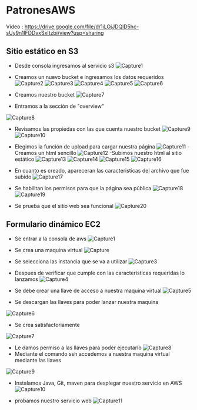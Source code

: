# PatronesAWS

Video : https://drive.google.com/file/d/1iLOjJDQlD5hc-sUy9n1lFDDvxSxItzbi/view?usp=sharing 

##  Sitio estático en S3 
- Desde consola ingresamos al servicio s3
![Capture1](https://user-images.githubusercontent.com/43153078/76692688-f8abfc80-6627-11ea-9c9e-e49a5b3a3e67.PNG)
- Creamos un nuevo bucket e ingresamos los datos requeridos 
![Capture2](https://user-images.githubusercontent.com/43153078/76692689-fb0e5680-6627-11ea-9f25-51989f2d27f2.PNG)
![Capture3](https://user-images.githubusercontent.com/43153078/76692691-fe094700-6627-11ea-869b-653f9591961a.PNG)
![Capture4](https://user-images.githubusercontent.com/43153078/76692692-ff3a7400-6627-11ea-9aad-7fe59ff2496b.PNG)
![Capture5](https://user-images.githubusercontent.com/43153078/76692694-006ba100-6628-11ea-945a-9c1ab8a5649e.PNG)
![Capture6](https://user-images.githubusercontent.com/43153078/76692695-02cdfb00-6628-11ea-97ba-100d4dfb7c8d.PNG)
- Creamos nuestro bucket 
![Capture7](https://user-images.githubusercontent.com/43153078/76692696-03ff2800-6628-11ea-99dd-22d49eecdb81.PNG)

- Entramos a la sección de "overview"

![Capture8](https://user-images.githubusercontent.com/43153078/76692697-0497be80-6628-11ea-87be-71746b7bde5b.PNG)
- Revisamos las propiedas con las que cuenta nuestro bucket
![Capture9](https://user-images.githubusercontent.com/43153078/76692698-05c8eb80-6628-11ea-916a-b6a23c3d992d.PNG)
![Capture10](https://user-images.githubusercontent.com/43153078/76692699-06618200-6628-11ea-8da7-57dd91e1e2d4.PNG)
- Elegimos la función de upload para cargar nuestra página
![Capture11](https://user-images.githubusercontent.com/43153078/76692700-0792af00-6628-11ea-8ebb-35ea1fbf517a.PNG)
-Creamos un html sencillo 
![Capture12](https://user-images.githubusercontent.com/43153078/76692701-082b4580-6628-11ea-8bc4-ef6ad5eacb68.PNG)
-Subimos nuestro html al sitio estático 
![Capture13](https://user-images.githubusercontent.com/43153078/76692702-095c7280-6628-11ea-96be-22e2394173dc.PNG)
![Capture14](https://user-images.githubusercontent.com/43153078/76692704-0a8d9f80-6628-11ea-96ad-6af4b189153f.PNG)
![Capture15](https://user-images.githubusercontent.com/43153078/76692705-0bbecc80-6628-11ea-810a-dc83bc433f61.PNG)
![Capture16](https://user-images.githubusercontent.com/43153078/76692706-0ceff980-6628-11ea-937d-34cf23fab498.PNG)

- En cuanto es creado, apareceran las caracteristicas del archivo que fue subido
![Capture17](https://user-images.githubusercontent.com/43153078/76692707-0d889000-6628-11ea-8039-d8870ef40929.PNG)
- Se habilitan los permisos para que la página sea pública 
![Capture18](https://user-images.githubusercontent.com/43153078/76692708-0e212680-6628-11ea-92ed-f587367c3bc7.PNG)
![Capture19](https://user-images.githubusercontent.com/43153078/76692709-0f525380-6628-11ea-9c4c-387e210a84bd.PNG)

- Se prueba que el sitio web sea funcional 
![Capture20](https://user-images.githubusercontent.com/43153078/76692710-0feaea00-6628-11ea-9ca7-3ad65ceb5e41.PNG)



##  Formulario dinámico EC2
  - Se entrar a la consola de aws 
    ![Capture1](https://user-images.githubusercontent.com/43153078/76690912-fb502700-6612-11ea-840f-35db8c964ed7.PNG)
  -  Se crea una maquina virtual 
   ![Capture](https://user-images.githubusercontent.com/43153078/76690910-fab79080-6612-11ea-8652-40db9d65f1d4.PNG) 
  -  Se selecciona las instancia que se va a utilizar 
      ![Capture3](https://user-images.githubusercontent.com/43153078/76690914-fc815400-6612-11ea-88ca-99b1903c438b.PNG)
  - Despues de verificar que cumple con las caracteristicas requeridas lo lanzamos 
      ![Capture4](https://user-images.githubusercontent.com/43153078/76690916-fdb28100-6612-11ea-8336-06ebe8f588dd.PNG)
   - Se debe crear una llave de acceso a nuestra maquina virtual 
        ![Capture5](https://user-images.githubusercontent.com/43153078/76690917-fe4b1780-6612-11ea-912b-91aef8c93971.PNG)
   
   - Se descargan las llaves para poder lanzar nuestra maquina
   
   ![Capture6](https://user-images.githubusercontent.com/43153078/76690920-00ad7180-6613-11ea-8aa4-9d7f7563c31a.PNG)
   
   - Se crea satisfactoriamente
   
   ![Capture7](https://user-images.githubusercontent.com/43153078/76690921-02773500-6613-11ea-86f4-a1d2e095a581.PNG)

- Le damos permiso a las llaves para poder ejecutarlo 
![Capture8](https://user-images.githubusercontent.com/43153078/76690922-030fcb80-6613-11ea-97bd-d58b55f0aa1d.PNG)
- Mediante el comando ssh accedemos a nuestra maquina virtual mediante las llaves 

![Capture9](https://user-images.githubusercontent.com/43153078/76690924-03a86200-6613-11ea-8b3e-c5e191d95a5a.PNG)

- Instalamos Java, Git, maven para desplegar nuestro servicio en AWS
![Capture10](https://user-images.githubusercontent.com/43153078/76690925-0440f880-6613-11ea-816d-1f15212b8e2c.PNG)

- probamos nuestro servicio web 
![Capture11](https://user-images.githubusercontent.com/43153078/76690926-04d98f00-6613-11ea-8417-c78ee2bcff0a.PNG)
